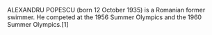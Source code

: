 ALEXANDRU POPESCU (born 12 October 1935) is a Romanian former swimmer. He competed at the 1956 Summer Olympics and the 1960 Summer Olympics.[1]
